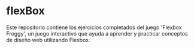 # flexBox
Este repositorio contiene los ejercicios completados del juego 'Flexbox Froggy', un juego interactivo que ayuda a aprender y practicar conceptos de diseño web utilizando Flexbox.
